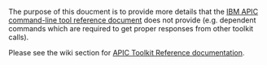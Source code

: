 The purpose of this doucment is to provide more details that the [IBM APIC command-line tool reference document](https://www.ibm.com/docs/en/api-connect/10.0.1.x?topic=information-toolkit-command-line-tool-reference) does not provide (e.g. dependent commands which are required to get proper responses from other toolkit calls).  

Please see the wiki section for [APIC Toolkit Reference documentation](https://github.com/ibmArtifacts/APIC_Toolkit_Reference/wiki/APIC-Toolkit-Reference).
